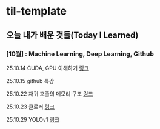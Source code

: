 # til-template

## 오늘 내가 배운 것들(Today I Learned)

### [10월] : Machine Learning, Deep Learning, Github

25.10.14 CUDA, GPU 이해하기 [링크](https://velog.io/@min_tech/CUDA)

25.10.15 github 특강 

25.10.22 재귀 호출의 메모리 구조 [링크](https://velog.io/@min_tech/%EC%9E%AC%EA%B7%80-%ED%98%B8%EC%B6%9C%EC%9D%98-%EB%A9%94%EB%AA%A8%EB%A6%AC-%EA%B5%AC%EC%A1%B0)

25.10.23 클로저 [링크](https://velog.io/@min_tech/closure)

25.10.29 YOLOv1 [링크](https://velog.io/@min_tech/YOLO-v1)





